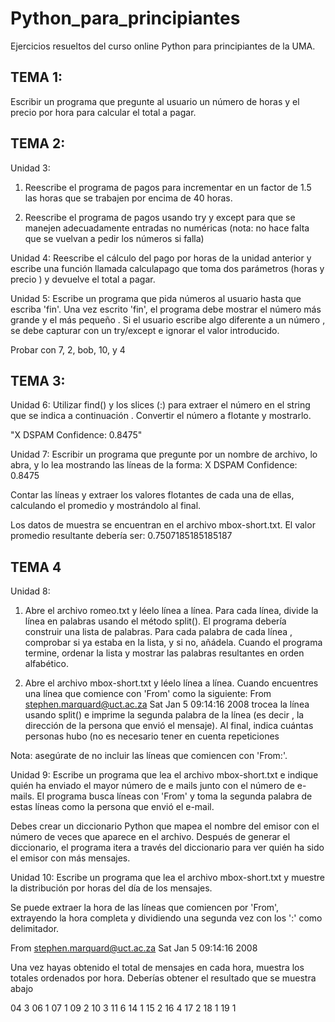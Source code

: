 # Python_para_principiantes
Ejercicios resueltos del curso online Python para principiantes de la UMA.



TEMA 1:
--------------------------------------------------------------------------------------------------------------------------
Escribir un programa que pregunte al usuario un número de horas y el precio por hora para calcular el total a pagar.

TEMA 2:
--------------------------------------------------------------------------------------------------------------------------
Unidad 3:

1. Reescribe el programa de pagos para incrementar en un factor de 1.5 las horas que se trabajen por encima de 40 horas.

2. Reescribe el programa de pagos usando try y except para que se manejen adecuadamente entradas no numéricas (nota: no hace falta que se vuelvan a pedir los números si falla)

Unidad 4: Reescribe
el cálculo del pago por horas de la unidad anterior y escribe una función llamada calculapago que toma dos parámetros (horas y precio ) y devuelve el total a pagar.

Unidad 5: Escribe un programa que pida números al usuario hasta que escriba 'fin'. Una vez escrito 'fin', el programa debe mostrar el número más grande y el más pequeño . Si el usuario escribe algo diferente a un número , se debe capturar con un try/except e ignorar el valor introducido.

Probar con 7, 2, bob, 10, y 4

TEMA 3: 
--------------------------------------------------------------------------------------------------------------------------
Unidad 6: Utilizar find() y los slices (:) para extraer el número en el string que se indica a continuación . Convertir el número a flotante y mostrarlo.

"X DSPAM Confidence: 0.8475"

Unidad 7: Escribir un programa que pregunte por un nombre de archivo, lo abra, y lo lea mostrando las líneas de la forma:
X DSPAM Confidence: 0.8475

Contar las líneas y extraer los valores flotantes de cada una de ellas, calculando el promedio y mostrándolo al final.

Los datos de muestra se encuentran en el archivo mbox-short.txt. El valor promedio resultante debería ser: 0.7507185185185187

TEMA 4
--------------------------------------------------------------------------------------------------------------------------
Unidad 8: 

1. Abre el archivo romeo.txt y léelo línea a línea. Para cada línea, divide la línea en palabras usando el método split(). El programa debería construir una lista de palabras. Para cada palabra de cada línea , comprobar si ya estaba en la lista, y si no, añádela. Cuando el programa termine, ordenar la lista y mostrar las palabras resultantes en orden alfabético.

2. Abre el archivo mbox-short.txt y léelo línea a línea. Cuando encuentres una línea que comience con 'From' como la siguiente:
From stephen.marquard@uct.ac.za Sat Jan 5 09:14:16 2008 
trocea la línea usando split() e imprime la segunda palabra de la línea (es decir , la dirección de la persona que envió el mensaje). Al final, indica cuántas personas hubo (no es necesario tener en cuenta repeticiones

Nota: asegúrate de no incluir las líneas que comiencen con 'From:'.

Unidad 9: Escribe un programa que lea el archivo mbox-short.txt e indique quién ha enviado el mayor número de e mails junto con el número de e-mails. El programa busca líneas con 'From' y toma la segunda palabra de estas líneas como la persona que envió el e-mail.

Debes crear un diccionario Python que mapea el nombre del emisor con el número de veces que aparece en el archivo. Después de generar el diccionario, el programa itera a través del diccionario para ver quién ha sido el emisor con más mensajes.

Unidad 10: Escribe un programa que lea el archivo mbox-short.txt y muestre la distribución por horas del día de los mensajes.

Se puede extraer la hora de las líneas que comiencen por 'From', extrayendo la hora completa y dividiendo una segunda vez con los ':' como delimitador.

From stephen.marquard@uct.ac.za Sat Jan 5 09:14:16
2008

Una vez hayas obtenido el total de mensajes en cada hora, muestra los totales ordenados por hora. Deberías obtener el resultado que se muestra abajo

04 3
06 1
07 1
09 2
10 3
11 6
14 1
15 2
16 4
17 2
18 1
19 1

